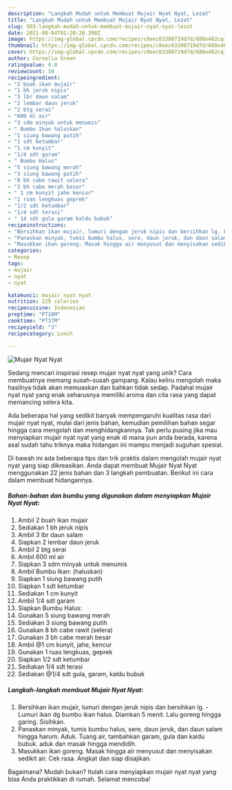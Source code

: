 ```yaml
---
description: "Langkah Mudah untuk Membuat Mujair Nyat Nyat, Lezat"
title: "Langkah Mudah untuk Membuat Mujair Nyat Nyat, Lezat"
slug: 503-langkah-mudah-untuk-membuat-mujair-nyat-nyat-lezat
date: 2021-08-04T01:20:20.398Z
image: https://img-global.cpcdn.com/recipes/c8eec63390719d7d/680x482cq70/mujair-nyat-nyat-foto-resep-utama.jpg
thumbnail: https://img-global.cpcdn.com/recipes/c8eec63390719d7d/680x482cq70/mujair-nyat-nyat-foto-resep-utama.jpg
cover: https://img-global.cpcdn.com/recipes/c8eec63390719d7d/680x482cq70/mujair-nyat-nyat-foto-resep-utama.jpg
author: Cornelia Green
ratingvalue: 4.8
reviewcount: 10
recipeingredient:
- "2 buah ikan mujair"
- "1 bh jeruk nipis"
- "3 lbr daun salam"
- "2 lembar daun jeruk"
- "2 btg serai"
- "600 ml air"
- "3 sdm minyak untuk menumis"
- " Bumbu Ikan haluskan"
- "1 siung bawang putih"
- "1 sdt ketumbar"
- "1 cm kunyit"
- "1/4 sdt garam"
- " Bumbu Halus"
- "5 siung bawang merah"
- "3 siung bawang putih"
- "8 bh cabe rawit selera"
- "3 bh cabe merah besar"
- " 1 cm kunyit jahe kencur"
- "1 ruas lengkuas geprek"
- "1/2 sdt ketumbar"
- "1/4 sdt terasi"
- " 14 sdt gula garam kaldu bubuk"
recipeinstructions:
- "Bersihkan ikan mujair, lumuri dengan jeruk nipis dan bersihkan lg. Lumuri ikan dg bumbu ikan halus. Diamkan 5 menit. Lalu goreng hingga garing. Sisihkan."
- "Panaskan minyak, tumis bumbu halus, sere, daun jeruk, dan daun salam hingga harum. Aduk. Tuang air, tambahkan garam, gula dan kaldu bubuk. aduk dan masak hingga mendidih."
- "Masukkan ikan goreng. Masak hingga air menyusut dan menyisakan sedikit air. Cek rasa. Angkat dan siap disajikan."
categories:
- Resep
tags:
- mujair
- nyat
- nyat

katakunci: mujair nyat nyat 
nutrition: 229 calories
recipecuisine: Indonesian
preptime: "PT16M"
cooktime: "PT37M"
recipeyield: "3"
recipecategory: Lunch

---
```



![Mujair Nyat Nyat](https://img-global.cpcdn.com/recipes/c8eec63390719d7d/680x482cq70/mujair-nyat-nyat-foto-resep-utama.jpg)

Sedang mencari inspirasi resep mujair nyat nyat yang unik? Cara membuatnya memang susah-susah gampang. Kalau keliru mengolah maka hasilnya tidak akan memuaskan dan bahkan tidak sedap. Padahal mujair nyat nyat yang enak seharusnya memiliki aroma dan cita rasa yang dapat memancing selera kita.



Ada beberapa hal yang sedikit banyak mempengaruhi kualitas rasa dari mujair nyat nyat, mulai dari jenis bahan, kemudian pemilihan bahan segar hingga cara mengolah dan menghidangkannya. Tak perlu pusing jika mau menyiapkan mujair nyat nyat yang enak di mana pun anda berada, karena asal sudah tahu triknya maka hidangan ini mampu menjadi suguhan spesial.


Di bawah ini ada beberapa tips dan trik praktis dalam mengolah mujair nyat nyat yang siap dikreasikan. Anda dapat membuat Mujair Nyat Nyat menggunakan 22 jenis bahan dan 3 langkah pembuatan. Berikut ini cara dalam membuat hidangannya.

<!--inarticleads1-->

##### Bahan-bahan dan bumbu yang digunakan dalam menyiapkan Mujair Nyat Nyat:

1. Ambil 2 buah ikan mujair
1. Sediakan 1 bh jeruk nipis
1. Ambil 3 lbr daun salam
1. Siapkan 2 lembar daun jeruk
1. Ambil 2 btg serai
1. Ambil 600 ml air
1. Siapkan 3 sdm minyak untuk menumis
1. Ambil  Bumbu Ikan: (haluskan)
1. Siapkan 1 siung bawang putih
1. Siapkan 1 sdt ketumbar
1. Sediakan 1 cm kunyit
1. Ambil 1/4 sdt garam
1. Siapkan  Bumbu Halus:
1. Gunakan 5 siung bawang merah
1. Sediakan 3 siung bawang putih
1. Gunakan 8 bh cabe rawit (selera)
1. Gunakan 3 bh cabe merah besar
1. Ambil  @1 cm kunyit, jahe, kencur
1. Gunakan 1 ruas lengkuas, geprek
1. Siapkan 1/2 sdt ketumbar
1. Sediakan 1/4 sdt terasi
1. Sediakan  @1/4 sdt gula, garam, kaldu bubuk




<!--inarticleads2-->

##### Langkah-langkah membuat Mujair Nyat Nyat:

1. Bersihkan ikan mujair, lumuri dengan jeruk nipis dan bersihkan lg. - Lumuri ikan dg bumbu ikan halus. Diamkan 5 menit. Lalu goreng hingga garing. Sisihkan.
1. Panaskan minyak, tumis bumbu halus, sere, daun jeruk, dan daun salam hingga harum. Aduk. Tuang air, tambahkan garam, gula dan kaldu bubuk. aduk dan masak hingga mendidih.
1. Masukkan ikan goreng. Masak hingga air menyusut dan menyisakan sedikit air. Cek rasa. Angkat dan siap disajikan.




Bagaimana? Mudah bukan? Itulah cara menyiapkan mujair nyat nyat yang bisa Anda praktikkan di rumah. Selamat mencoba!
